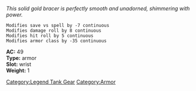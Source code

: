 *This solid gold bracer is perfectly smooth and unadorned, shimmering
with power.*

`Modifies save vs spell by -7 continuous`  
`Modifies damage roll by 8 continuous`  
`Modifies hit roll by 5 continuous`  
`Modifies armor class by -35 continuous`

**AC:** 49  
**Type:** armor  
**Slot:** wrist  
**Weight:** 1  

[Category:Legend Tank Gear](Category:Legend_Tank_Gear "wikilink")
[Category:Armor](Category:Armor "wikilink")
